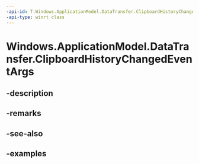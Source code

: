 ```yaml
---
-api-id: T:Windows.ApplicationModel.DataTransfer.ClipboardHistoryChangedEventArgs
-api-type: winrt class
---
```


<!-- Class syntax.
public class ClipboardHistoryChangedEventArgs 
-->

# Windows.ApplicationModel.DataTransfer.ClipboardHistoryChangedEventArgs

## -description

## -remarks

## -see-also

## -examples

